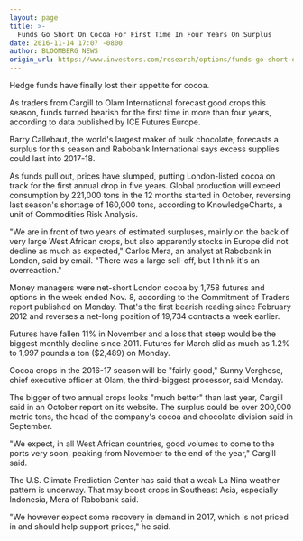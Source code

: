```yaml
---
layout: page
title: >-
  Funds Go Short On Cocoa For First Time In Four Years On Surplus
date: 2016-11-14 17:07 -0800
author: BLOOMBERG NEWS
origin_url: https://www.investors.com/research/options/funds-go-short-on-cocoa-for-first-time-in-four-years-on-surplus/
---
```






Hedge funds have finally lost their appetite for cocoa.


As traders from Cargill to Olam International forecast good crops this season, funds turned bearish for the first time in more than four years, according to data published by ICE Futures Europe.


Barry Callebaut, the world's largest maker of bulk chocolate, forecasts a surplus for this season and Rabobank International says excess supplies could last into 2017-18.


As funds pull out, prices have slumped, putting London-listed cocoa on track for the first annual drop in five years. Global production will exceed consumption by 221,000 tons in the 12 months started in October, reversing last season's shortage of 160,000 tons, according to KnowledgeCharts, a unit of Commodities Risk Analysis.


"We are in front of two years of estimated surpluses, mainly on the back of very large West African crops, but also apparently stocks in Europe did not decline as much as expected," Carlos Mera, an analyst at Rabobank in London, said by email. "There was a large sell-off, but I think it's an overreaction."


Money managers were net-short London cocoa by 1,758 futures and options in the week ended Nov. 8, according to the Commitment of Traders report published on Monday. That's the first bearish reading since February 2012 and reverses a net-long position of 19,734 contracts a week earlier.


Futures have fallen 11% in November and a loss that steep would be the biggest monthly decline since 2011. Futures for March slid as much as 1.2% to 1,997 pounds a ton ($2,489) on Monday.


Cocoa crops in the 2016-17 season will be "fairly good," Sunny Verghese, chief executive officer at Olam, the third-biggest processor, said Monday.


The bigger of two annual crops looks "much better" than last year, Cargill said in an October report on its website. The surplus could be over 200,000 metric tons, the head of the company's cocoa and chocolate division said in September.


"We expect, in all West African countries, good volumes to come to the ports very soon, peaking from November to the end of the year," Cargill said.


The U.S. Climate Prediction Center has said that a weak La Nina weather pattern is underway. That may boost crops in Southeast Asia, especially Indonesia, Mera of Rabobank said.


"We however expect some recovery in demand in 2017, which is not priced in and should help support prices," he said.




